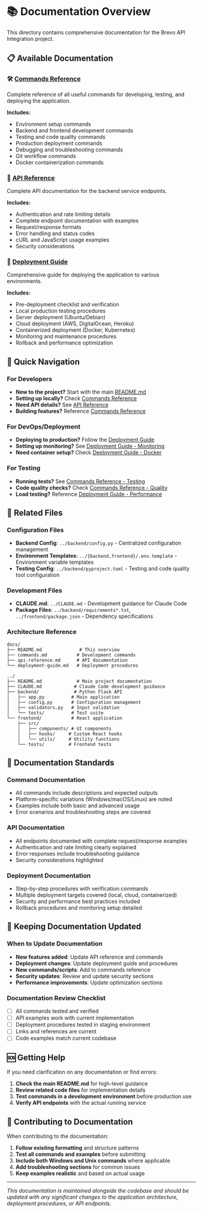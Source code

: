 # 📚 Documentation Overview

This directory contains comprehensive documentation for the Brevo API Integration project.

## 📋 Available Documentation

### 🛠️ [Commands Reference](./commands.md)
Complete reference of all useful commands for developing, testing, and deploying the application.

**Includes:**
- Environment setup commands
- Backend and frontend development commands
- Testing and code quality commands
- Production deployment commands
- Debugging and troubleshooting commands
- Git workflow commands
- Docker containerization commands

### 📡 [API Reference](./api-reference.md)
Complete API documentation for the backend service endpoints.

**Includes:**
- Authentication and rate limiting details
- Complete endpoint documentation with examples
- Request/response formats
- Error handling and status codes
- cURL and JavaScript usage examples
- Security considerations

### 🚀 [Deployment Guide](./deployment-guide.md)
Comprehensive guide for deploying the application to various environments.

**Includes:**
- Pre-deployment checklist and verification
- Local production testing procedures
- Server deployment (Ubuntu/Debian)
- Cloud deployment (AWS, DigitalOcean, Heroku)
- Containerized deployment (Docker, Kubernetes)
- Monitoring and maintenance procedures
- Rollback and performance optimization

## 🎯 Quick Navigation

### For Developers
- **New to the project?** Start with the main [README.md](../README.md)
- **Setting up locally?** Check [Commands Reference](./commands.md#environment-setup)
- **Need API details?** See [API Reference](./api-reference.md)
- **Building features?** Reference [Commands Reference](./commands.md#development-workflow)

### For DevOps/Deployment
- **Deploying to production?** Follow the [Deployment Guide](./deployment-guide.md)
- **Setting up monitoring?** See [Deployment Guide - Monitoring](./deployment-guide.md#monitoring-and-maintenance)
- **Need container setup?** Check [Deployment Guide - Docker](./deployment-guide.md#containerized-deployment)

### For Testing
- **Running tests?** See [Commands Reference - Testing](./commands.md#testing-commands)
- **Code quality checks?** Check [Commands Reference - Quality](./commands.md#code-quality-commands)
- **Load testing?** Reference [Deployment Guide - Performance](./deployment-guide.md#performance-optimization)

## 🔗 Related Files

### Configuration Files
- **Backend Config**: `../backend/config.py` - Centralized configuration management
- **Environment Templates**: `../{backend,frontend}/.env.template` - Environment variable templates
- **Testing Config**: `../backend/pyproject.toml` - Testing and code quality tool configuration

### Development Files
- **CLAUDE.md**: `../CLAUDE.md` - Development guidance for Claude Code
- **Package Files**: `../backend/requirements*.txt`, `../frontend/package.json` - Dependency specifications

### Architecture Reference
```
docs/
├── README.md              # This overview
├── commands.md           # Development commands
├── api-reference.md      # API documentation
└── deployment-guide.md   # Deployment procedures

../
├── README.md             # Main project documentation
├── CLAUDE.md            # Claude Code development guidance
├── backend/             # Python Flask API
│   ├── app.py          # Main application
│   ├── config.py       # Configuration management
│   ├── validators.py   # Input validation
│   └── tests/          # Test suite
└── frontend/           # React application
    ├── src/
    │   ├── components/ # UI components
    │   ├── hooks/     # Custom React hooks
    │   └── utils/     # Utility functions
    └── tests/         # Frontend tests
```

## 📝 Documentation Standards

### Command Documentation
- All commands include descriptions and expected outputs
- Platform-specific variations (Windows/macOS/Linux) are noted
- Examples include both basic and advanced usage
- Error scenarios and troubleshooting steps are covered

### API Documentation
- All endpoints documented with complete request/response examples
- Authentication and rate limiting clearly explained
- Error responses include troubleshooting guidance
- Security considerations highlighted

### Deployment Documentation
- Step-by-step procedures with verification commands
- Multiple deployment targets covered (local, cloud, containerized)
- Security and performance best practices included
- Rollback procedures and monitoring setup detailed

## 🔄 Keeping Documentation Updated

### When to Update Documentation
- **New features added**: Update API reference and commands
- **Deployment changes**: Update deployment guide and procedures
- **New commands/scripts**: Add to commands reference
- **Security updates**: Review and update security sections
- **Performance improvements**: Update optimization sections

### Documentation Review Checklist
- [ ] All commands tested and verified
- [ ] API examples work with current implementation
- [ ] Deployment procedures tested in staging environment
- [ ] Links and references are current
- [ ] Code examples match current codebase

## 🆘 Getting Help

If you need clarification on any documentation or find errors:

1. **Check the main README.md** for high-level guidance
2. **Review related code files** for implementation details
3. **Test commands in a development environment** before production use
4. **Verify API endpoints** with the actual running service

## 🎉 Contributing to Documentation

When contributing to the documentation:

1. **Follow existing formatting** and structure patterns
2. **Test all commands and examples** before submitting
3. **Include both Windows and Unix commands** where applicable
4. **Add troubleshooting sections** for common issues
5. **Keep examples realistic** and based on actual usage

---

*This documentation is maintained alongside the codebase and should be updated with any significant changes to the application architecture, deployment procedures, or API endpoints.*